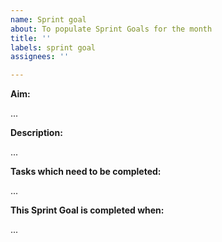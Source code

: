 ```yaml
---
name: Sprint goal
about: To populate Sprint Goals for the month
title: ''
labels: sprint goal
assignees: ''

---
```


**Aim:**

...

**Description:**

...

**Tasks which need to be completed:**

...

**This Sprint Goal is completed when:**
 
...
